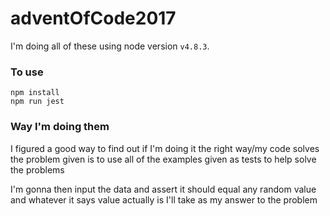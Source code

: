 # adventOfCode2017

I'm doing all of these using node version `v4.8.3`.
### To use
```
npm install
npm run jest
```

### Way I'm doing them
I figured a good way to find out if I'm doing it the right way/my code solves the problem given is to use all of the examples given as tests to help solve the problems

I'm gonna then input the data and assert it should equal any random value and whatever it says value actually is I'll take as my answer to the problem

